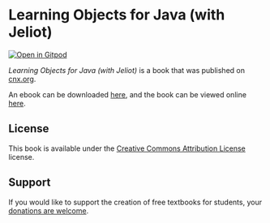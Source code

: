 # Learning Objects for Java (with Jeliot)

[![Open in Gitpod](https://gitpod.io/button/open-in-gitpod.svg)](https://gitpod.io/from-referrer/)

_Learning Objects for Java (with Jeliot)_ is a book that was published on [cnx.org](https://cnx.org/).

An ebook can be downloaded [here](https://github.com/cnx-user-books/cnxbook-learning-objects-for-java-with-jeliot/releases/latest), and the book can be viewed online [here](https://github.com/cnx-user-books/cnxbook-learning-objects-for-java-with-jeliot/releases/latest).

## License
This book is available under the [Creative Commons Attribution License](./LICENSE) license.

## Support
If you would like to support the creation of free textbooks for students, your [donations are welcome](https://riceconnect.rice.edu/donation/support-openstax-banner).
